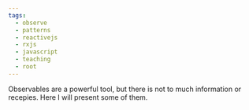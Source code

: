 ```yaml
---
tags:
  - observe
  - patterns
  - reactivejs
  - rxjs
  - javascript
  - teaching
  - root
---
```

Observables are a powerful tool, but there is not to much information or recepies.
Here I will present some of them.

